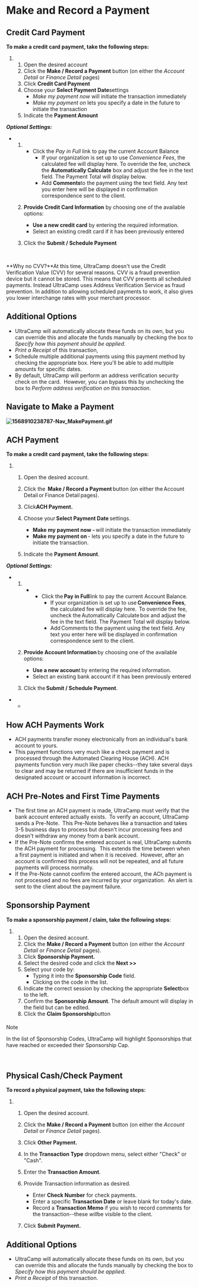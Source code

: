 # Make and Record a Payment
## Credit Card Payment


**To make a credit card payment, take the following steps:**


1. 1. Open the desired account
	2. Click the **Make / Record a Payment** button (on either the *Account Detail* or *Finance Detail* pages)
	3. Click **Credit Card Payment**
	4. Choose your **Select Payment Date**settings
		* *Make my payment now* will initiate the transaction immediately
		* *Make my payment on* lets you specify a date in the future to initiate the transaction
	5. Indicate the **Payment Amount**


***Optional Settings:***


* 1. + Click the *Pay in Full* link to pay the current Account Balance
		+ If your organization is set up to use *Convenience Fees*, the calculated fee will display here. To override the fee, uncheck the **Automatically Calculate** box and adjust the fee in the text field. The Payment Total will display below.
		+ Add **Comments**to the payment using the text field. Any text you enter here will be displayed in confirmation correspondence sent to the client.
	2. **Provide Credit Card Information** by choosing one of the available options:  
	  
	
		+ **Use a new credit card** by entering the required information.
		+ Select an existing credit card if it has been previously entered
	3. Click the **Submit / Schedule Payment**


 


**Why no CVV?**At this time, UltraCamp doesn't use the Credit Verification Value (CVV) for several reasons. CVV is a fraud prevention device but it cannot be stored. This means that CVV prevents all scheduled payments. Instead UltraCamp uses Address Verification Service as fraud prevention. In addition to allowing scheduled payments to work, it also gives you lower interchange rates with your merchant processor.


  
  



## Additional Options


* UltraCamp will automatically allocate these funds on its own, but you can override this and allocate the funds manually by checking the box to *Specify how this payment should be applied*.
* *Print a Receipt* of this transaction,
* Schedule multiple additional payments using this payment method by checking the appropriate box. Here you'll be able to add multiple amounts for specific dates.
* By default, UltraCamp will perform an address verification security check on the card.  However, you can bypass this by unchecking the box to *Perform address verification on this transaction*.


  
  



## Navigate to Make a Payment


**![1568910238787-Nav_MakePayment.gif](https://help.ultracamp.com/hc/article_attachments/7582883790740/1568910238787-Nav_MakePayment.gif)**


  
  



## ACH Payment


**To make a credit card payment, take the following steps:**


1. 1. Open the desired account.
	2. Click the  **Make / Record a Payment** button (on either the Account Detail or Finance Detail pages).
	3. Click**ACH Payment.**
	4. Choose your **Select Payment Date** settings.
	
	
		* **Make my payment now -** will initiate the transaction immediately
		* **Make my payment on** - lets you specify a date in the future to initiate the transaction.
	5. Indicate the **Payment Amount**.


***Optional Settings:***


* 1. + - Click the **Pay in Full**link to pay the current Account Balance.
			- If your organization is set up to use **Convenience Fees**, the calculated fee will display here.  To override the fee, uncheck the Automatically Calculate box and adjust the fee in the text field. The Payment Total will display below.
			- Add Comments to the payment using the text field. Any text you enter here will be displayed in confirmation correspondence sent to the client.
	2. **Provide Account Information** by choosing one of the available options:
	
	
		+ **Use a new accoun**t by entering the required information.
		+ Select an existing bank account if it has been previously entered
	3. Click the **Submit / Schedule Payment**.


* +


## 


## How ACH Payments Work


* ACH payments transfer money electronically from an individual's bank account to yours.
* This payment functions very much like a check payment and is processed through the Automated Clearing House (ACH). ACH payments function very much like paper checks--they take several days to clear and may be returned if there are insufficient funds in the designated account or account information is incorrect.


## 


## ACH Pre-Notes and First Time Payments


* The first time an ACH payment is made, UltraCamp must verify that the bank account entered actually exists.  To verify an account, UltraCamp sends a Pre-Note.  This Pre-Note behaves like a transaction and takes 3-5 business days to process but doesn't incur processing fees and doesn't withdraw any money from a bank account.
* If the Pre-Note confirms the entered account is real, UltraCamp submits the ACH payment for processing.  This extends the time between when a first payment is initiated and when it is received.  However, after an account is confirmed this process will not be repeated, and all future payments will process normally.
* If the Pre-Note cannot confirm the entered account, the ACh payment is not processed and no fees are incurred by your organization.  An alert is sent to the client about the payment failure.


## 


## Sponsorship Payment


**To make a sponsorship payment / claim, take the following steps**:


1. 1. Open the desired account.
	2. Click the **Make / Record a Payment** button (on either the *Account Detail* or *Finance Detail* pages).
	3. Click **Sponsorship Payment.**
	4. Select the desired code and click the **Next >>**
	5. Select your code by:
		* Typing it into the **Sponsorship Code** field.
		* Clicking on the code in the list.
	6. Indicate the correct session by checking the appropriate **Select**box to the left.
	7. Confirm the **Sponsorship Amount**. The default amount will display in the field but can be edited.
	8. Click the **Claim Sponsorship**button



#### 
 Note


In the list of Sponsorship Codes, UltraCamp will highlight Sponsorships that have reached or exceeded their Sponsorship Cap.



 


## Physical Cash/Check Payment


**To record a physical payment, take the following steps:**


1. 1. Open the desired account.
	2. Click the **Make / Record a Payment** button (on either the *Account Detail* or *Finance Detail* pages).
	3. Click **Other Payment.**
	4. In the **Transaction Type** dropdown menu, select either "Check" or "Cash".
	5. Enter the **Transaction Amount**.
	6. Provide Transaction information as desired.  
	  
	
		* Enter **Check Number** for check payments.
		* Enter a specific **Transaction Date** or leave blank for today's date.
		* Record a **Transaction Memo** if you wish to record comments for the transaction--these *will*be visible to the client.
	7. Click **Submit Payment.**


## 


## Additional Options


* UltraCamp will automatically allocate these funds on its own, but you can override this and allocate the funds manually by checking the box to *Specify how this payment should be applied*.
* *Print a Receipt* of this transaction.


  
  


